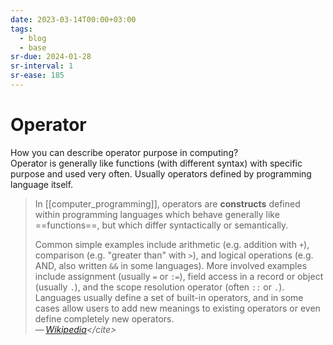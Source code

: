 ```yaml
---
date: 2023-03-14T00:00+03:00
tags:
  - blog
  - base
sr-due: 2024-01-28
sr-interval: 1
sr-ease: 185
---
```


# Operator

How you can describe operator purpose in computing?
&#10;<br>
Operator is generally like functions (with different syntax) with specific
purpose and used very often. Usually operators defined by programming language
itself.

> In [[computer_programming]], operators are **constructs** defined within
> programming languages which behave generally like ==functions==, but which
> differ syntactically or semantically.
>
> Common simple examples include arithmetic (e.g. addition with `+`), comparison
> (e.g. "greater than" with `>`), and logical operations (e.g. AND, also written
> `&&` in some languages). More involved examples include assignment (usually
> `=` or `:=`), field access in a record or object (usually `.`), and the scope
> resolution operator (often `::` or `.`). Languages usually define a set of
> built-in operators, and in some cases allow users to add new meanings to
> existing operators or even define completely new operators.\
> — <cite>[Wikipedia](https://en.wikipedia.org/wiki/Operator_\(computer_programming\))</cite>
